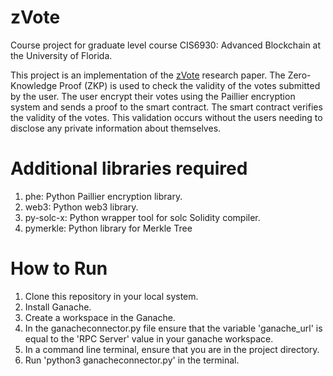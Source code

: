 # zVote
Course project for graduate level course CIS6930: Advanced Blockchain at the University of Florida.

This project is an implementation of the <a href="https://ieeexplore.ieee.org/document/9838690">zVote</a> research paper. The Zero-Knowledge Proof (ZKP) is used to check the validity of the votes submitted by the user. The user encrypt their votes using the Paillier encryption system and sends a proof to the smart contract. The smart contract verifies the validity of the votes. This validation occurs without the users needing to disclose any private information about themselves.

# Additional libraries required
1. phe: Python Paillier encryption library.
2. web3: Python web3 library.
3. py-solc-x: Python wrapper tool for solc Solidity compiler.
4. pymerkle: Python library for Merkle Tree

# How to Run
1. Clone this repository in your local system.
2. Install Ganache.
3. Create a workspace in the Ganache.
4. In the ganacheconnector.py file ensure that the variable 'ganache_url' is equal to the 'RPC Server' value in your ganache workspace.
5. In a command line terminal, ensure that you are in the project directory.
6. Run 'python3 ganacheconnector.py' in the terminal.
